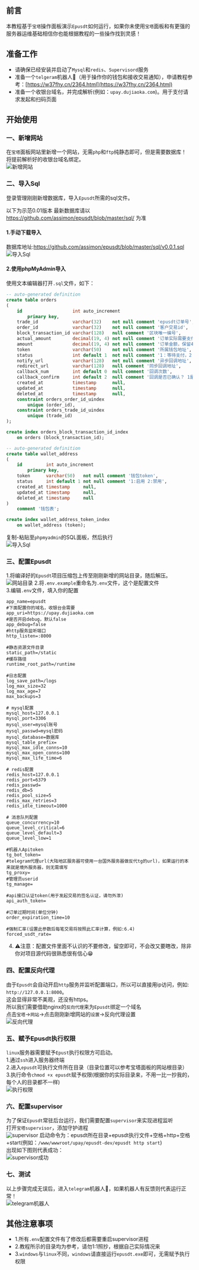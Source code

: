 ## 前言
本教程基于`宝塔`操作面板演示`Epusdt`如何运行，如果你未使用`宝塔`面板和有更强的服务器运维基础相信你也能根据教程的一些操作找到灵感！     

## 准备工作
- 请确保已经安装并启动了`Mysql`和`redis`、`Supervisord`服务
- 准备一个`telgeram`机器人🤖（用于操作你的钱包和接收交易通知），申请教程参考：[https://w37fhy.cn/2364.html](https://w37fhy.cn/2364.html)
- 准备一个收银台域名，并完成解析(例如：`upay.dujiaoka.com`)。用于支付请求发起和扫码页面

## 开始使用
### 一、新增网站
在`宝塔`面板网站里新增一个网站，无需`php`和`ftp`纯静态即可，但是需要数据库！        
将提前解析好的收银台域名绑定。     
![新增网站](img/add_web.png)

### 二、导入Sql
登录管理刚刚新增数据库，导入`Epusdt`所需的sql文件。 

以下为示范0.01版本 最新数据库请以 https://github.com/assimon/epusdt/blob/master/sql/ 为准

#### 1.手动下载导入

数据库地址:https://github.com/assimon/epusdt/blob/master/sql/v0.0.1.sql
![导入Sql](img/sql.png)

#### 2.使用phpMyAdmin导入
使用文本编辑器打开`.sql`文件，如下：      
```sql
-- auto-generated definition
create table orders
(
    id                   int auto_increment
        primary key,
    trade_id             varchar(32)    not null comment 'epusdt订单号',
    order_id             varchar(32)    not null comment '客户交易id',
    block_transaction_id varchar(128)   null comment '区块唯一编号',
    actual_amount        decimal(19, 4) not null comment '订单实际需要支付的金额，保留4位小数',
    amount               decimal(19, 4) not null comment '订单金额，保留4位小数',
    token                varchar(50)    not null comment '所属钱包地址',
    status               int default 1  not null comment '1：等待支付，2：支付成功，3：已过期',
    notify_url           varchar(128)   not null comment '异步回调地址',
    redirect_url         varchar(128)   null comment '同步回调地址',
    callback_num         int default 0  null comment '回调次数',
    callback_confirm     int default 2  null comment '回调是否已确认？ 1是 2否',
    created_at           timestamp      null,
    updated_at           timestamp      null,
    deleted_at           timestamp      null,
    constraint orders_order_id_uindex
        unique (order_id),
    constraint orders_trade_id_uindex
        unique (trade_id)
);

create index orders_block_transaction_id_index
    on orders (block_transaction_id);

-- auto-generated definition
create table wallet_address
(
    id         int auto_increment
        primary key,
    token      varchar(50)   not null comment '钱包token',
    status     int default 1 not null comment '1:启用 2:禁用',
    created_at timestamp     null,
    updated_at timestamp     null,
    deleted_at timestamp     null
)
    comment '钱包表';

create index wallet_address_token_index
    on wallet_address (token);
```
复制-粘贴至`phpmyadmin`的SQL面板，然后执行       
![导入Sql](img/run_sql.png)

### 三、配置Epusdt
1.将编译好的`Epusdt`项目压缩包上传至刚刚新增的网站目录，随后解压。    
![网站目录](img/web_tree.png)
2.将`.env.example`重命名为`.env`文件，这个是配置文件   
3.编辑`.env`文件，填入你的配置     
```dotenv
app_name=epusdt
#下面配置你的域名，收银台会需要
app_uri=https://upay.dujiaoka.com
#是否开启debug，默认false
app_debug=false
#http服务监听端口
http_listen=:8000

#静态资源文件目录
static_path=/static
#缓存路径
runtime_root_path=/runtime

#日志配置
log_save_path=/logs
log_max_size=32
log_max_age=7
max_backups=3

# mysql配置
mysql_host=127.0.0.1
mysql_port=3306
mysql_user=mysql账号
mysql_passwd=mysql密码
mysql_database=数据库
mysql_table_prefix=
mysql_max_idle_conns=10
mysql_max_open_conns=100
mysql_max_life_time=6

# redis配置
redis_host=127.0.0.1
redis_port=6379
redis_passwd=
redis_db=5
redis_pool_size=5
redis_max_retries=3
redis_idle_timeout=1000

# 消息队列配置
queue_concurrency=10
queue_level_critical=6
queue_level_default=3
queue_level_low=1

#机器人Apitoken
tg_bot_token=
#telegram代理url(大陆地区服务器可使用一台国外服务器做反代tg的url)，如果运行的本来就是境外服务器，则无需填写
tg_proxy=
#管理员userid
tg_manage=

#api接口认证token(用于发起交易的签名认证，请勿外泄)
api_auth_token=

#订单过期时间(单位分钟)
order_expiration_time=10

#强制汇率(设置此参数后每笔交易将按照此汇率计算，例如:6.4)
forced_usdt_rate=
```
4. ⚠️注意：配置文件里面不认识的不要修改，留空即可，不会改又要瞎改，除非你对项目源代码很熟悉很有信心😁

### 四、配置反向代理
由于`Epusdt`会自动开启`http`服务并监听配置端口，所以可以直接用ip访问，例如: `http://127.0.0.1:8000`。     
这会显得非常不美观，还没有https。     
所以我们需要借助nginx的`反向代理`来为`Epusdt`绑定一个域名        
点击`宝塔`->`网站`->点击刚刚新增网站的`设置`->反向代理设置    
![反向代理](img/fanxiang.png)

### 五、赋予Epusdt执行权限
`linux`服务器需要赋予`Epust`执行权限方可启动。      
1.通过`ssh`进入服务器终端      
2.进入`epusdt`可执行文件所在目录（目录位置可以参考宝塔面板的网站根目录）       
3.执行命令```chmod +x epusdt```赋予权限(根据你的实际目录来，不用一比一抄我的，每个人的目录都不一样)     
![执行权限](img/chmodx.png)


### 六、配置supervisor
为了保证`Epusdt`常驻后台运行，我们需要配置`supervisor`来实现进程监听        
打开`宝塔supervisor`，添加守护进程     
![supervisor](img/supervisor.png)
启动命令为：epusdt所在目录+epusdt执行文件+空格+http+空格+start(例如：`/www/wwwroot/upay/epusdt-dev/epusdt http start`)       
出现如下图则代表成功：     
![supervisor成功](img/supervisor_success.png)

### 七、测试
以上步骤完成无误后，进入`telegram`机器人🤖，如果机器人有反馈则代表运行正常！     
![telegram机器人](img/epusdt_bot.png)


## 其他注意事项
- 1.所有`.env`配置文件有了修改后都需要重启supervisor进程
- 2.教程所示的目录均为参考，请勿1:1照抄，根据自己实际情况来
- 3.`windows`与`linux`不同，`windows`请直接运行`epusdt.exe`即可，无需赋予执行权限
